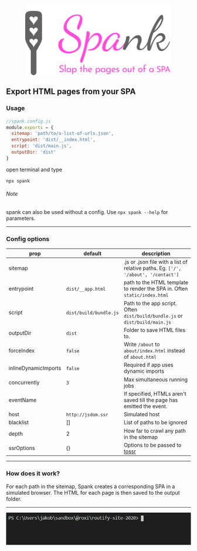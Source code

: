 <div align="center">
    <img src="spank.png" alt="spank" width="400" /><br>
</div>

## Export HTML pages from your SPA

### Usage

```javascript
//spank.config.js
module.exports = {
  sitemap: 'path/to/a-list-of-urls.json',
  entrypoint: 'dist/__index.html',
  script: 'dist/main.js',
  outputDir: 'dist'
}
```

open terminal and type
```
npx spank
```

###### Note
spank can also be used without a config. Use `npx spank --help` for parameters.

---

### Config options

| prop |default| description |
|------|-|-------------|
|sitemap|| .js or .json file with a list of relative paths. Eg. `['/', '/about', '/contact']`|
|entrypoint|`dist/__app.html`| path to the HTML template to render the SPA in. Often `static/index.html`|
|script|`dist/build/bundle.js`| Path to the app script. Often `dist/build/bundle.js` or `dist/build/main.js`|
|outputDir|`dist`| Folder to save HTML files to.|
|forceIndex|`false`| Write `/about` to `about/index.html` instead of `about.html`|
|inlineDynamicImports|`false`| Required if app uses dynamic imports|
|concurrently|`3`| Max simultaneous running jobs |
|eventName|| If specified, HTMLs aren't saved till the page has emitted the event.|
|host|`http://jsdom.ssr`|Simulated host  |
|blacklist|[]|List of paths to be ignored|
|depth|2|How far to crawl any path in the sitemap|
|ssrOptions|{}|Options to be passed to [tossr](https://github.com/roxiness/tossr#config)|
---

### How does it work?

For each path in the sitemap, Spank creates a corresponding SPA in a simulated browser. The HTML for each page is then saved to the output folder.

---

<div align="center">
    <img src="spank.gif" alt="routify" /><br>
</div>

